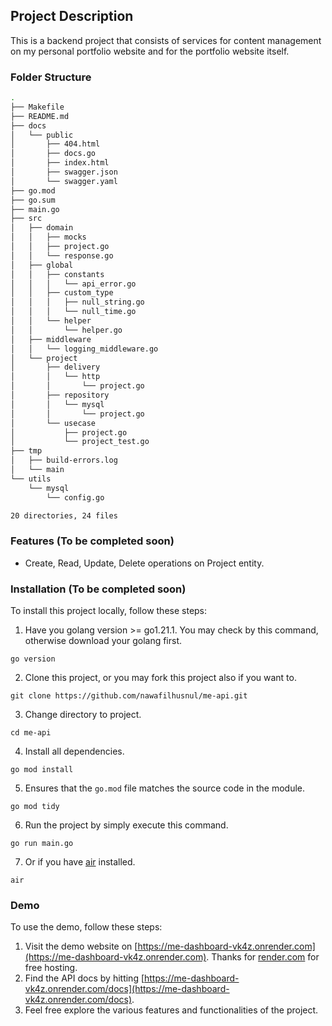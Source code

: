 ## Project Description

This is a backend project that consists of services for content management on my personal portfolio website and for the portfolio website itself.

### Folder Structure
```bash
.
├── Makefile
├── README.md
├── docs
│   └── public
│       ├── 404.html
│       ├── docs.go
│       ├── index.html
│       ├── swagger.json
│       └── swagger.yaml
├── go.mod
├── go.sum
├── main.go
├── src
│   ├── domain
│   │   ├── mocks
│   │   ├── project.go
│   │   └── response.go
│   ├── global
│   │   ├── constants
│   │   │   └── api_error.go
│   │   ├── custom_type
│   │   │   ├── null_string.go
│   │   │   └── null_time.go
│   │   └── helper
│   │       └── helper.go
│   ├── middleware
│   │   └── logging_middleware.go
│   └── project
│       ├── delivery
│       │   └── http
│       │       └── project.go
│       ├── repository
│       │   └── mysql
│       │       └── project.go
│       └── usecase
│           ├── project.go
│           └── project_test.go
├── tmp
│   ├── build-errors.log
│   └── main
└── utils
    └── mysql
        └── config.go

20 directories, 24 files
```

### Features (To be completed soon)

- Create, Read, Update, Delete operations on Project entity.

### Installation (To be completed soon)

To install this project locally, follow these steps:

1. Have you golang version >= go1.21.1. You may check by this command, otherwise download your golang first.
```shell
go version
```

2. Clone this project, or you may fork this project also if you want to.
```
git clone https://github.com/nawafilhusnul/me-api.git
```

3. Change directory to project.
```shell
cd me-api
```

4. Install all dependencies.
```shell
go mod install
```

5. Ensures that the `go.mod` file matches the source code in the module.
```shell
go mod tidy
```

6. Run the project by simply execute this command.
```shell
go run main.go
```

7. Or if you have [air](https://github.com/cosmtrek/air) installed.

```shell
air
```

### Demo

To use the demo, follow these steps:

1. Visit the demo website on [https://me-dashboard-vk4z.onrender.com](https://me-dashboard-vk4z.onrender.com). Thanks for [render.com](https://render.com) for free hosting.
2. Find the API docs by hitting [https://me-dashboard-vk4z.onrender.com/docs](https://me-dashboard-vk4z.onrender.com/docs).
3. Feel free explore the various features and functionalities of the project.
